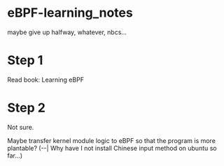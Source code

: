 # eBPF-learning_notes
maybe give up halfway, whatever, nbcs...

# Step 1

Read book: Learning eBPF

# Step 2

Not sure.

Maybe transfer kernel module logic to eBPF so that the program is more plantable?
(--| Why have I not install Chinese input method on ubuntu so far...)
